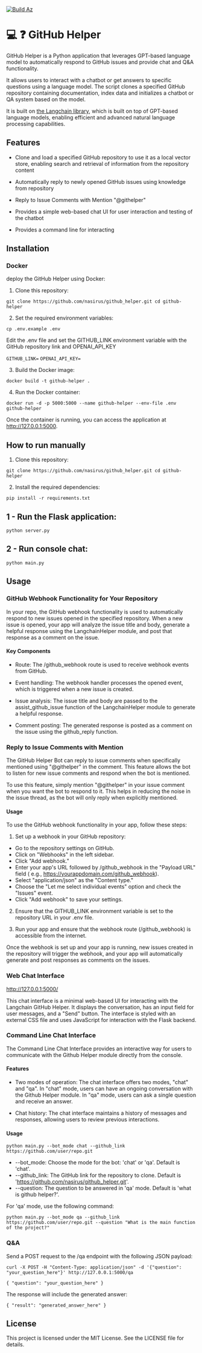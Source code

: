 [![Build Az](https://github.com/nasirus/github_helper/actions/workflows/main_nasirus-github-helper.yml/badge.svg)](https://github.com/nasirus/github_helper/actions/workflows/main_nasirus-github-helper.yml)

# 💻 ❓ GitHub Helper

GitHub Helper is a Python application that leverages GPT-based language model to automatically respond to GitHub
issues and provide chat and Q&A functionality.

It allows users to interact with a chatbot or get answers to specific questions using a language model. The script
clones a specified GitHub repository containing documentation, index data and initializes a chatbot or QA system based
on the model.

It is built on [the Langchain library](https://github.com/hwchase17/langchain), which is built on top of GPT-based
language models, enabling efficient and advanced natural language processing capabilities.

## Features

* Clone and load a specified GitHub repository to use it as a local vector store, enabling search and retrieval of
  information from the repository content

* Automatically reply to newly opened GitHub issues using knowledge from repository

* Reply to Issue Comments with Mention "@githelper"

* Provides a simple web-based chat UI for user interaction and testing of the chatbot

* Provides a command line for interacting

## Installation

### Docker

deploy the GitHub Helper using Docker:

1. Clone this repository:

`git clone https://github.com/nasirus/github_helper.git
cd github-helper`

2. Set the required environment variables:

`cp .env.example .env`

Edit the .env file and set the GITHUB_LINK environment variable with the GitHub repository link and OPENAI_API_KEY

`GITHUB_LINK=`
`OPENAI_API_KEY=`

3. Build the Docker image:

`docker build -t github-helper .`

4. Run the Docker container:

`docker run -d -p 5000:5000 --name github-helper --env-file .env github-helper`

Once the container is running, you can access the application at http://127.0.0.1:5000.

## How to run manually

1. Clone this repository:

`git clone https://github.com/nasirus/github_helper.git
cd github-helper`

2. Install the required dependencies:

`pip install -r requirements.txt`

## 1 - Run the Flask application:

`python server.py`

## 2 - Run console chat:

`python main.py`

## Usage

### GitHub Webhook Functionality for Your Repository

In your repo, the GitHub webhook functionality is used to automatically respond to new issues opened in the specified
repository. When a new issue is opened, your app will analyze the issue title and body, generate a helpful response
using the LangchainHelper module, and post that response as a comment on the issue.

#### Key Components

* Route: The /github_webhook route is used to receive webhook events from GitHub.

* Event handling: The webhook handler processes the opened event, which is triggered when a new issue is created.

* Issue analysis: The issue title and body are passed to the assist_github_issue function of the LangchainHelper module
  to generate a helpful response.

* Comment posting: The generated response is posted as a comment on the issue using the github_reply function.

### Reply to Issue Comments with Mention

The GitHub Helper Bot can reply to issue comments when specifically mentioned using "@githelper" in the comment. This feature allows the bot to listen for new issue comments and respond when the bot is mentioned.

To use this feature, simply mention "@githelper" in your issue comment when you want the bot to respond to it. This helps in reducing the noise in the issue thread, as the bot will only reply when explicitly mentioned.

#### Usage

To use the GitHub webhook functionality in your app, follow these steps:

1. Set up a webhook in your GitHub repository:

* Go to the repository settings on GitHub.
* Click on "Webhooks" in the left sidebar.
* Click "Add webhook."
* Enter your app's URL followed by /github_webhook in the "Payload URL" field (
  e.g., https://yourappdomain.com/github_webhook).
* Select "application/json" as the "Content type."
* Choose the "Let me select individual events" option and check the "Issues" event.
* Click "Add webhook" to save your settings.

2. Ensure that the GITHUB_LINK environment variable is set to the repository URL in your .env file.

3. Run your app and ensure that the webhook route (/github_webhook) is accessible from the internet.

Once the webhook is set up and your app is running, new issues created in the repository will trigger the webhook, and
your app will automatically generate and post responses as comments on the issues.

### Web Chat Interface

http://127.0.0.1:5000/

This chat interface is a minimal web-based UI for interacting with the Langchain GitHub Helper. It displays the
conversation, has an input field for user messages, and a "Send" button. The interface is styled with an external CSS
file and uses JavaScript for interaction with the Flask backend.

### Command Line Chat Interface

The Command Line Chat Interface provides an interactive way for users to communicate with the Github Helper module
directly from the console.

#### Features

* Two modes of operation: The chat interface offers two modes, "chat" and "qa". In "chat" mode, users can have an
  ongoing conversation with the Github Helper module. In "qa" mode, users can ask a single question and receive an
  answer.

* Chat history: The chat interface maintains a history of messages and responses, allowing users to review previous
  interactions.

#### Usage

`python main.py --bot_mode chat --github_link https://github.com/user/repo.git`

* --bot_mode: Choose the mode for the bot: 'chat' or 'qa'. Default is 'chat'.
* --github_link: The GitHub link for the repository to clone. Default is 'https://github.com/nasirus/github_helper.git'.
* --question: The question to be answered in 'qa' mode. Default is 'what is github helper?'.

For 'qa' mode, use the following command:

`python main.py --bot_mode qa --github_link https://github.com/user/repo.git --question "What is the main function of the project?"`

### Q&A

Send a POST request to the /qa endpoint with the following JSON payload:

`curl -X POST -H "Content-Type: application/json" -d '{"question": "your_question_here"}' http://127.0.0.1:5000/qa
`

`{
"question": "your_question_here"
}`

The response will include the generated answer:

`{
"result": "generated_answer_here"
}`

## License

This project is licensed under the MIT License. See the LICENSE file for details.
